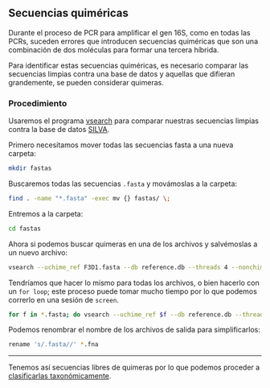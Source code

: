 ## Secuencias quiméricas

Durante el proceso de PCR para amplificar el gen 16S, como en todas las PCRs, suceden errores que introducen secuencias quiméricas que son una combinación de dos moléculas para formar una tercera híbrida.

Para identificar estas secuencias quiméricas, es necesario comparar las secuencias limpias contra una base de datos y aquellas que difieran grandemente, se pueden considerar quimeras.

### Procedimiento

Usaremos el programa [vsearch](https://github.com/torognes/vsearch) para comparar nuestras secuencias limpias contra la base de datos [SILVA](https://www.arb-silva.de/).

Primero necesitamos mover todas las secuencias fasta a una nueva carpeta:
```bash
mkdir fastas
```
Buscaremos todas las secuencias `.fasta` y movámoslas a la carpeta:

```bash
find . -name "*.fasta" -exec mv {} fastas/ \;
```
Entremos a la carpeta:
```bash
cd fastas
```
Ahora si podemos buscar quimeras en una de los archivos y salvémoslas a un nuevo archivo:

```bash
vsearch --uchime_ref F3D1.fasta --db reference.db --threads 4 --nonchimeras F3D1.fna
```
Tendríamos que hacer lo mismo para todas los archivos, o bien hacerlo con un `for loop`; este proceso puede tomar mucho tiempo por lo que podemos correrlo en una sesión de `screen`.

```bash
for f in *.fasta; do vsearch --uchime_ref $f --db reference.db --threads 4 --nonchimeras $f.fna
```
Podemos renombrar el nombre de los archivos de salida para simplificarlos:

```bash
rename 's/.fasta//' *.fna
```
***

Tenemos así secuencias libres de quimeras por lo que podemos proceder a [clasificarlas taxonómicamente](Clasificacion.md).
